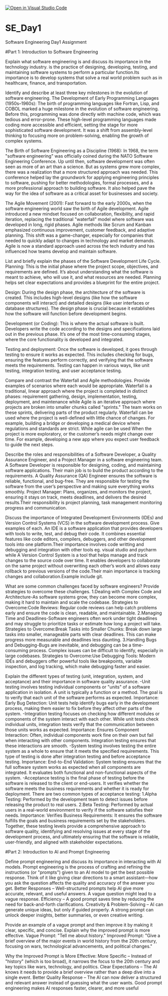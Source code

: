 [![Open in Visual Studio Code](https://classroom.github.com/assets/open-in-vscode-2e0aaae1b6195c2367325f4f02e2d04e9abb55f0b24a779b69b11b9e10269abc.svg)](https://classroom.github.com/online_ide?assignment_repo_id=18328163&assignment_repo_type=AssignmentRepo)
# SE_Day1
Software Engineering Day1 Assignment

#Part 1: Introduction to Software Engineering

Explain what software engineering is and discuss its importance in the technology industry.
 is the practice of designing, developing, testing, and maintaining software systems to perform a particular function.Its importance is to develop systems that solve a real world problem such as in  healthcare, finance, and transportation.

Identify and describe at least three key milestones in the evolution of software engineering.
The Development of Early Programming Languages (1950s–1960s): The birth of programming languages like Fortran, Lisp, and COBOL marked a huge milestone in the evolution of software engineering. Before this, programming was done directly with machine code, which was tedious and error-prone. These high-level programming languages made coding more accessible and efficient, setting the stage for more sophisticated software development. It was a shift from assembly-level thinking to focusing more on problem-solving, enabling the growth of complex systems.

The Birth of Software Engineering as a Discipline (1968): In 1968, the term "software engineering" was officially coined during the NATO Software Engineering Conference. Up until then, software development was often seen as more of an art than a science. But as systems grew more complex, there was a realization that a more structured approach was needed. This conference helped lay the groundwork for applying engineering principles to software, pushing for better methodologies, formal processes, and a more professional approach to building software. It also helped pave the way for the idea of software as a critical asset for businesses and society.

The Agile Movement (2001): Fast forward to the early 2000s, when the software engineering world saw the birth of Agile development. Agile introduced a new mindset focused on collaboration, flexibility, and rapid iteration, replacing the traditional "waterfall" model where software was developed in long, rigid phases. Agile methods like Scrum and Kanban emphasized continuous improvement, customer feedback, and adaptive planning. This shift was a game-changer, especially for companies that needed to quickly adapt to changes in technology and market demands. Agile is now a standard approach used across the tech industry and has influenced how teams develop and maintain software.

List and briefly explain the phases of the Software Development Life Cycle.
Planning: This is the initial phase where the project scope, objectives, and requirements are defined. It’s about understanding what the software is meant to achieve, who will use it, and what resources are needed. Planning helps set clear expectations and provides a blueprint for the entire project.

Design: During the design phase, the architecture of the software is created. This includes high-level designs (like how the software components will interact) and detailed designs (like user interfaces or database structures). The design phase is crucial because it establishes how the software will function before development begins.

Development (or Coding): This is where the actual software is built. Developers write the code according to the designs and specifications laid out in the previous phase. It’s one of the most time-consuming stages, where the core functionality is developed and integrated.

Testing and deployment: Once the software is developed, it goes through testing to ensure it works as expected. This includes checking for bugs, ensuring the features perform correctly, and verifying that the software meets the requirements. Testing can happen in various ways, like unit testing, integration testing, and user acceptance testing.


Compare and contrast the Waterfall and Agile methodologies. Provide examples of scenarios where each would be appropriate.
Waterfall is a traditional, linear approach where the project is completed in distinct phases: requirement gathering, design, implementation, testing, deployment, and maintenance while Agile is an iterative approach where projects are broken into smaller chunks called "sprints." The team works on these sprints, delivering parts of the product regularly. Waterfall can be used where the project is well-defined with little chance of changes. For example, building a bridge or developing a medical device where regulations and standards are strict. While agile can be used  When the project is more exploratory, or the customer’s needs might change over time. For example, developing a new app where you expect user feedback to guide the next steps.


Describe the roles and responsibilities of a Software Developer, a Quality Assurance Engineer, and a Project Manager in a software engineering team.
A Software Developer is responsible for designing, coding, and maintaining software applications. Their main job is to build the product according to the requirements.
A Quality Assurance (QA) Engineer ensures the software is reliable, functional, and bug-free. They are responsible for testing the software from the user’s perspective and making sure everything works smoothly.
Project Manager: Plans, organizes, and monitors the project, ensuring it stays on track, meets deadlines, and delivers the desired results.Their responsibility is project planning, task management monitoring progress and communication.

Discuss the importance of Integrated Development Environments (IDEs) and Version Control Systems (VCS) in the software development process. Give examples of each.
An IDE is a software application that provides developers with tools to write, test, and debug their code. It combines essential features like code editors, compilers, debuggers, and other development tools into one platform.Their importance involves code writting and debugging and integration with other tools eg. visual studio and pycharm while A Version Control System is a tool that helps manage and track changes to the source code over time. It enables developers to collaborate on the same project without overwriting each other’s work and allows easy rollback to previous versions of the code.Their main importance is tracking changes and collaboration.Example include git.

What are some common challenges faced by software engineers? Provide strategies to overcome these challenges.
1.Dealing with Complex Code and Architecture-As software systems grow, they can become more complex, making it hard to maintain and scale the codebase.
Strategies to Overcome:Code Reviews: Regular code reviews can help catch problems early and ensure the code is clean, readable, and maintainable.
2.Managing Time and Deadlines-Software engineers often work under tight deadlines and may struggle to prioritize tasks or estimate how long a project will take.
Strategies to Overcome:Break Tasks into Smaller Chunks: Break down large tasks into smaller, manageable parts with clear deadlines. This can make progress more measurable and deadlines less daunting.
 3.Handling Bugs and Debugging-Bugs are inevitable, and debugging can be a time-consuming process. Complex issues can be difficult to identify, especially in large codebases.
 Strategies to Overcome:Use Debugging Tools: Modern IDEs and debuggers offer powerful tools like breakpoints, variable inspection, and log tracking, which make debugging faster and easier.

Explain the different types of testing (unit, integration, system, and acceptance) and their importance in software quality assurance.
-Unit testing involves testing individual components or "units" of a software application in isolation. A unit is typically a function or a method. The goal is to verify that each unit of the software performs as expected.
 Importance:
Early Bug Detection: Unit tests help identify bugs early in the development process, making them easier to fix before they affect other parts of the system.
-Integration testing focuses on checking how different modules or components of the system interact with each other. While unit tests check individual units, integration tests verify that the communication between those units works as expected.
Importance:
Ensures Component Interaction: Often, individual components work fine on their own but fail when interacting with other components. Integration testing ensures that these interactions are smooth.
-System testing involves testing the entire system as a whole to ensure that it meets the specified requirements. This type of testing is done after integration testing and before acceptance testing.
Importance:
End-to-End Validation: System testing ensures that the full software system works as expected when all components are integrated. It evaluates both functional and non-functional aspects of the system.
-Acceptance testing is the final phase of testing before the software is released to the client or end-users. It verifies whether the software meets the business requirements and whether it is ready for deployment. There are two common types of acceptance testing:
1.Alpha Testing: Performed by the development team to detect issues before releasing the product to real users.
2.Beta Testing: Performed by actual users in a real-world environment to verify if the software satisfies their needs.
Importance:
Verifies Business Requirements: It ensures the software fulfills the goals and business requirements set by the stakeholders.
Together, these testing levels provide a comprehensive approach to software quality, identifying and resolving issues at every stage of the development process, and ultimately ensuring that the software is reliable, user-friendly, and aligned with stakeholder expectations.



#Part 2: Introduction to AI and Prompt Engineering


Define prompt engineering and discuss its importance in interacting with AI models.
Prompt engineering is the process of crafting and refining the instructions (or "prompts") given to an AI model to get the best possible response. Think of it like giving clear directions to a smart assistant—how you ask the question affects the quality and accuracy of the answer you get.
Better Responses – Well-structured prompts help AI give more accurate, relevant, and useful answers. A vague question might lead to a vague response.
Efficiency – A good prompt saves time by reducing the need for back-and-forth clarifications.
Creativity & Problem-Solving – AI can generate unique ideas, but only if guided properly. A strong prompt can unlock deeper insights, better summaries, or even creative writing.

Provide an example of a vague prompt and then improve it by making it clear, specific, and concise. Explain why the improved prompt is more effective.
Vague Prompt:
"Tell me about history."
Improved Prompt:
"Give a brief overview of the major events in world history from the 20th century, focusing on wars, technological advancements, and political changes."

Why the Improved Prompt is More Effective:
More Specific – Instead of "history" (which is too broad), it narrows the focus to the 20th century and key topics like wars, technology, and politics.
Clear Expectations – The AI knows it needs to provide a brief overview rather than a deep dive into a single event.
Better Quality Response – The AI can now deliver a structured and relevant answer instead of guessing what the user wants.
Good prompt engineering makes AI responses faster, clearer, and more useful
